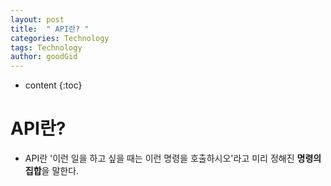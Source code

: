 ```yaml
---
layout: post
title:  " API란? "
categories: Technology
tags: Technology
author: goodGid
---
```

* content
{:toc}


# API란?

* API란 '이런 일을 하고 싶을 때는 이런 명령을 호출하시오'라고 미리 정해진 <b>명령의 집합</b>을 말한다.